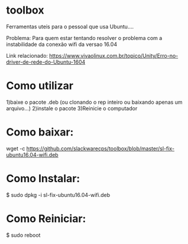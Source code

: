 # toolbox
Ferramentas uteis para o pessoal que usa Ubuntu....

Problema:
Para quem estar tentando resolver o problema com a instabilidade da conexão wifi da versao 16.04  

Link relacionado: https://www.vivaolinux.com.br/topico/Unity/Erro-no-driver-de-rede-do-Ubuntu-1604


# Como utilizar 
  1)baixe o pacote .deb (ou clonando o rep inteiro ou baixando apenas um arquivo...)
  2)instale o pacote
  3)Reinicie o computador


# Como baixar:
  wget -c https://github.com/slackwarecps/toolbox/blob/master/sl-fix-ubuntu16.04-wifi.deb

# Como Instalar: 
  $ sudo dpkg -i sl-fix-ubuntu16.04-wifi.deb

# Como Reiniciar:
  $ sudo reboot

